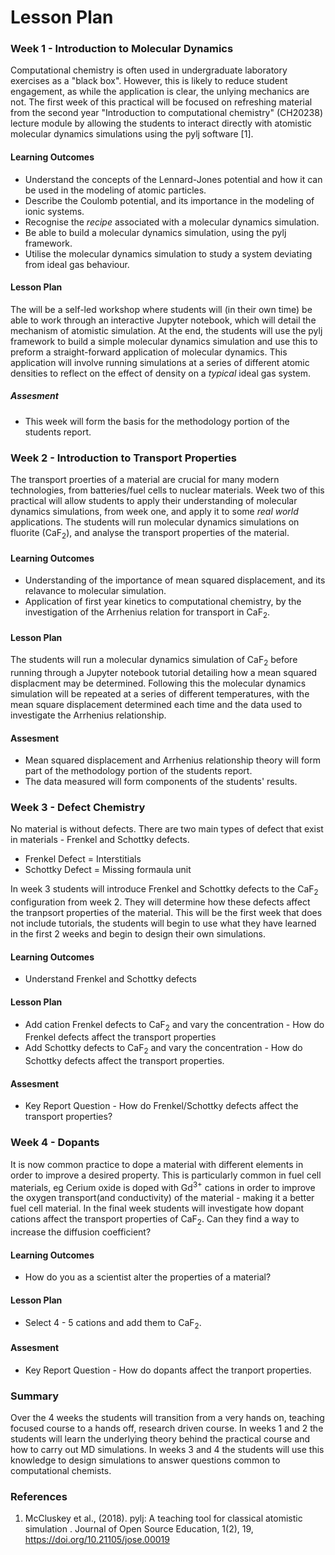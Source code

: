 # Lesson Plan

### Week 1 - Introduction to Molecular Dynamics

Computational chemistry is often used in undergraduate laboratory exercises as a "black box". However, this is likely to reduce student engagement, as while the application is clear, the unlying mechanics are not. The first week of this practical will be focused on refreshing material from the second year "Introduction to computational chemistry" (CH20238) lecture module by allowing the students to interact directly with atomistic molecular dynamics simulations using the pylj software [1].

#### Learning Outcomes

- Understand the concepts of the Lennard-Jones potential and how it can be used in the modeling of atomic particles.
- Describe the Coulomb potential, and its importance in the modeling of ionic systems.
- Recognise the *recipe* associated with a molecular dynamics simulation.
- Be able to build a molecular dynamics simulation, using the pylj framework.
- Utilise the molecular dynamics simulation to study a system deviating from ideal gas behaviour.

#### Lesson Plan

The will be a self-led workshop where students will (in their own time) be able to work through an interactive Jupyter notebook, which will detail the mechanism of atomistic simulation. At the end, the students will use the pylj framework to build a simple molecular dynamics simulation and use this to preform a straight-forward application of molecular dynamics. This application will involve running simulations at a series of different atomic densities to reflect on the effect of density on a *typical* ideal gas system.

##### Assesment

- This week will form the basis for the methodology portion of the students report.

### Week 2 - Introduction to Transport Properties

The transport proerties of a material are crucial for many modern technologies, from batteries/fuel cells to nuclear materials. Week two of this practical will allow students to apply their understanding of molecular dynamics simulations, from week one, and apply it to some *real world* applications. The students will run molecular dynamics simulations on fluorite (CaF<sub>2</sub>), and analyse the transport properties of the material.

#### Learning Outcomes

- Understanding of the importance of mean squared displacement, and its relavance to molecular simulation.
- Application of first year kinetics to computational chemistry, by the investigation of the Arrhenius relation for transport in CaF<sub>2</sub>.

#### Lesson Plan

The students will run a molecular dynamics simulation of CaF<sub>2</sub> before running through a Jupyter notebook tutorial detailing how a mean squared displacment may be determined. Following this the molecular dynamics simulation will be repeated at a series of different temperatures, with the mean square displacement determined each time and the data used to investigate the Arrhenius relationship.

#### Assesment

- Mean squared displacement and Arrhenius relationship theory will form part of the methodology portion of the students report.
- The data measured will form components of the students' results.

### Week 3 - Defect Chemistry

No material is without defects. There are two main types of defect that exist in materials - Frenkel and Schottky defects.
- Frenkel Defect = Interstitials
- Schottky Defect = Missing formaula unit  

In week 3 students will introduce Frenkel and Schottky defects to the CaF<sub>2</sub> configuration from week 2. They will determine how these defects affect the tranpsort properties of the material.
This will be the first week that does not include tutorials, the students will begin to use what they have learned in the first 2 weeks and begin to design their own simulations.

#### Learning Outcomes

- Understand Frenkel and Schottky defects

#### Lesson Plan

- Add cation Frenkel defects to CaF<sub>2</sub> and vary the concentration - How do Frenkel defects affect the transport properties
- Add Schottky defects to CaF<sub>2</sub> and vary the concentration - How do Schottky defects affect the transport properties.

#### Assesment

- Key Report Question - How do Frenkel/Schottky defects affect the transport properties?

### Week 4 - Dopants

It is now common practice to dope a material with different elements in order to improve a desired property. This is particularly common in fuel cell materials, eg Cerium oxide is doped with Gd<sup>3+</sup> cations in order to improve the oxygen transport(and conductivity) of the material - making it a better fuel cell material. In the final week students will investigate how dopant cations affect the transport properties of CaF<sub>2</sub>. Can they find a way to increase the diffusion coefficient?

#### Learning Outcomes

- How do you as a scientist alter the properties of a material?

#### Lesson Plan

- Select 4 - 5 cations and add them to CaF<sub>2</sub>.

#### Assesment

- Key Report Question - How do dopants affect the tranport properties.   

### Summary

Over the 4 weeks the students will transition from a very hands on, teaching focused course to a hands off, research driven course. In weeks 1 and 2 the students will learn the underlying theory behind the practical course and how to carry out MD simulations. In weeks 3 and 4 the students will use this knowledge to design simulations to answer questions common to computational chemists.

### References

1. McCluskey et al., (2018). pylj: A teaching tool for classical atomistic simulation . Journal of Open Source Education, 1(2), 19, https://doi.org/10.21105/jose.00019
